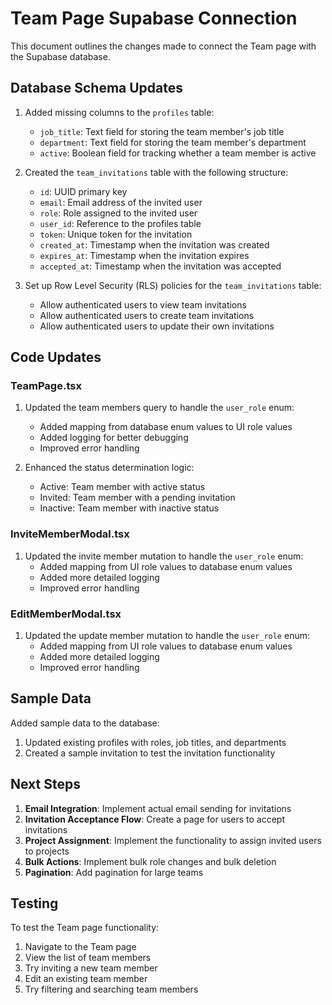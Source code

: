 # Team Page Supabase Connection

This document outlines the changes made to connect the Team page with the Supabase database.

## Database Schema Updates

1. Added missing columns to the `profiles` table:
   - `job_title`: Text field for storing the team member's job title
   - `department`: Text field for storing the team member's department
   - `active`: Boolean field for tracking whether a team member is active

2. Created the `team_invitations` table with the following structure:
   - `id`: UUID primary key
   - `email`: Email address of the invited user
   - `role`: Role assigned to the invited user
   - `user_id`: Reference to the profiles table
   - `token`: Unique token for the invitation
   - `created_at`: Timestamp when the invitation was created
   - `expires_at`: Timestamp when the invitation expires
   - `accepted_at`: Timestamp when the invitation was accepted

3. Set up Row Level Security (RLS) policies for the `team_invitations` table:
   - Allow authenticated users to view team invitations
   - Allow authenticated users to create team invitations
   - Allow authenticated users to update their own invitations

## Code Updates

### TeamPage.tsx

1. Updated the team members query to handle the `user_role` enum:
   - Added mapping from database enum values to UI role values
   - Added logging for better debugging
   - Improved error handling

2. Enhanced the status determination logic:
   - Active: Team member with active status
   - Invited: Team member with a pending invitation
   - Inactive: Team member with inactive status

### InviteMemberModal.tsx

1. Updated the invite member mutation to handle the `user_role` enum:
   - Added mapping from UI role values to database enum values
   - Added more detailed logging
   - Improved error handling

### EditMemberModal.tsx

1. Updated the update member mutation to handle the `user_role` enum:
   - Added mapping from UI role values to database enum values
   - Added more detailed logging
   - Improved error handling

## Sample Data

Added sample data to the database:
1. Updated existing profiles with roles, job titles, and departments
2. Created a sample invitation to test the invitation functionality

## Next Steps

1. **Email Integration**: Implement actual email sending for invitations
2. **Invitation Acceptance Flow**: Create a page for users to accept invitations
3. **Project Assignment**: Implement the functionality to assign invited users to projects
4. **Bulk Actions**: Implement bulk role changes and bulk deletion
5. **Pagination**: Add pagination for large teams

## Testing

To test the Team page functionality:
1. Navigate to the Team page
2. View the list of team members
3. Try inviting a new team member
4. Edit an existing team member
5. Try filtering and searching team members
